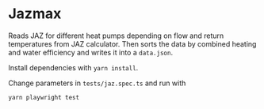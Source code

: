 # Jazmax

Reads JAZ for different heat pumps depending on flow and return temperatures from JAZ calculator. Then sorts the data by combined heating and water efficiency and writes it into a `data.json`.

Install dependencies with `yarn install`.

Change parameters in `tests/jaz.spec.ts` and run with

```sh
yarn playwright test
```
